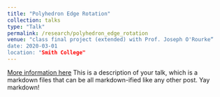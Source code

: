 ```yaml
---
title: "Polyhedron Edge Rotation"
collection: talks
type: "Talk"
permalink: /research/polyhedron_edge_rotation
venue: "class final project (extended) with Prof. Joseph O'Rourke“
date: 2020-03-01
location: "Smith College"
---
```

[More information here](http://example2.com)
This is a description of your talk, which is a markdown files that can be all markdown-ified like any other post. Yay markdown!
